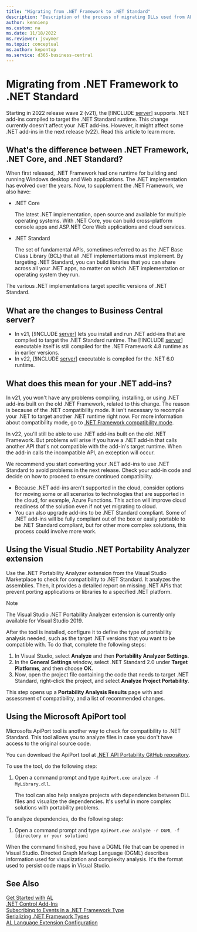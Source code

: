 ```yaml
---
title: "Migrating from .NET Framework to .NET Standard"
description: "Description of the process of migrating DLLs used from AL from .NET Framework to .NET Standard"
author: kennienp
ms.custom: na
ms.date: 11/18/2022
ms.reviewer: jswymer
ms.topic: conceptual
ms.author: kepontop
ms.service: d365-business-central
---
```

# Migrating from .NET Framework to .NET Standard

Starting in 2022 release wave 2 (v21), the [!INCLUDE [server](includes/server.md)] supports .NET add-ins compiled to target the .NET Standard runtime. This change currently doesn't affect your .NET add-ins. However, it might affect some .NET add-ins in the next release (v22). Read this article to learn more.

## What's the difference between .NET Framework, .NET Core, and .NET Standard?

When first released, .NET Framework had one runtime for building and running Windows desktop and Web applications. The .NET implementation has evolved over the years. Now, to supplement the .NET Framework, we also have:

- .NET Core  

   The latest .NET implementation, open source and available for multiple operating systems. With .NET Core, you can build cross-platform console apps and ASP.NET Core Web applications and cloud services.
- .NET Standard  

   The set of fundamental APIs, sometimes referred to as the .NET Base Class Library (BCL) that all .NET implementations must implement. By targeting .NET Standard, you can build libraries that you can share across all your .NET apps, no matter on which .NET implementation or operating system they run.

The various .NET implementations target specific versions of .NET Standard.

## What are the changes to Business Central server?

- In v21, [!INCLUDE [server](includes/server.md)] lets you install and run .NET add-ins that are compiled to target the .NET Standard runtime. The [!INCLUDE [server](includes/server.md)] executable itself is still compiled for the .NET Framework 4.8 runtime as in earlier versions.
- In v22, [!INCLUDE [server](includes/server.md)] executable is compiled for the .NET 6.0 runtime.

## What does this mean for your .NET add-ins?

In v21, you won't have any problems compiling, installing, or using .NET add-ins built on the old .NET Framework, related to this change. The reason is because of the .NET compatibility mode. It isn't necessary to recompile your .NET to target another .NET runtime right now. For more information about compatibility mode, go to [.NET Framework compatibility mode](/dotnet/core/porting/third-party-deps#net-framework-compatibility-mode).

In v22, you'll still be able to use .NET add-ins built on the old .NET Framework. But problems will arise if you have a .NET add-in that calls another API that's not compatible with the add-in's target runtime. When the add-in calls the incompatible API, an exception will occur.

We recommend you start converting your .NET add-ins to use .NET Standard to avoid problems in the next release. Check your add-in code and decide on how to proceed to ensure continued compatibility.

- Because .NET add-ins aren't supported in the cloud, consider options for moving some or all scenarios to technologies that are supported in the cloud, for example, Azure Functions. This action will improve cloud readiness of the solution even if not yet migrating to cloud.
- You can also upgrade add-ins to be .NET Standard compliant. Some of .NET add-ins will be fully compliant out of the box or easily portable to be .NET Standard compliant, but for other more complex solutions, this process could involve more work.

## Using the Visual Studio .NET Portability Analyzer extension

Use the .NET Portability Analyzer extension from the Visual Studio Marketplace to check for compatibility to .NET Standard. It analyzes the assemblies. Then, it provides a detailed report on missing .NET APIs that prevent porting applications or libraries to a specified .NET platform.

> [!NOTE]  
> The Visual Studio .NET Portability Analyzer extension is currently only available for Visual Studio 2019.

After the tool is installed, configure it to define the type of portability analysis needed, such as the target .NET versions that you want to be compatible with. To do that, complete the following steps:

1. In Visual Studio, select **Analyze** and then **Portability Analyzer Settings**.
2. In the **General Settings** window, select .NET Standard 2.0 under **Target Platforms**, and then choose **OK**.
3. Now, open the project file containing the code that needs to target .NET Standard, right-click the project, and select **Analyze Project Portability**.  

This step opens up a **Portability Analysis Results** page with and assessment of compatibility, and a list of recommended changes. 

## Using the Microsoft ApiPort tool

Microsofts ApiPort tool is another way to check for compatibility to .NET Standard. This tool allows you to analyze  files in case you don't have access to the original source code. 

You can download the ApiPort tool at [.NET API Portability GitHub repository](https://github.com/Microsoft/dotnet-apiport).

To use the tool, do the following step:

1. Open a command prompt and type `ApiPort.exe analyze -f MyLibrary.dll`.

   The tool can also help analyze projects with dependencies between DLL files and visualize the dependencies. It's useful in more complex solutions with portability problems.

To analyze dependencies, do the following step:

1. Open a command prompt and type `ApiPort.exe analyze -r DGML -f [directory or your solution]`

  When the command finished, you have a DGML file that can be opened in Visual Studio. Directed Graph Markup Language (DGML) describes information used for visualization and complexity analysis. It's the format used to persist code maps in Visual Studio.

## See Also

[Get Started with AL](devenv-get-started.md)  
[.NET Control Add-Ins](devenv-dotnet-controladdins.md)  
[Subscribing to Events in a .NET Framework Type](devenv-dotnet-subscribe-to-events.md)  
[Serializing .NET Framework Types](devenv-dotnet-serializing-dotnetframework-types.md)  
[AL Language Extension Configuration](devenv-al-extension-configuration.md)  
